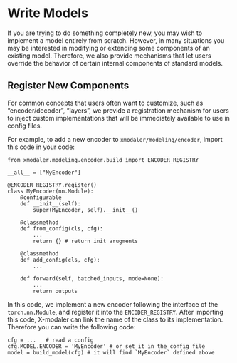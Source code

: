 # Write Models

If you are trying to do something completely new, you may wish to implement a model entirely from scratch. However, in many situations you may be interested in modifying or extending some components of an existing model. Therefore, we also provide mechanisms that let users override the behavior of certain internal components of standard models.

## Register New Components
For common concepts that users often want to customize, such as “encoder/decoder”, “layers”, we provide a registration mechanism for users to inject custom implementations that will be immediately available to use in config files.

For example, to add a new encoder to `xmodaler/modeling/encoder`, import this code in your code:
```
from xmodaler.modeling.encoder.build import ENCODER_REGISTRY

__all__ = ["MyEncoder"]

@ENCODER_REGISTRY.register()
class MyEncoder(nn.Module):
    @configurable
    def __init__(self):
        super(MyEncoder, self).__init__()
        
    @classmethod
    def from_config(cls, cfg):
        ...
        return {} # return init arugments

    @classmethod
    def add_config(cls, cfg):
        ...

    def forward(self, batched_inputs, mode=None):
        ...
        return outputs
```

In this code, we implement a new encoder following the interface of the `torch.nn.Module`, and register it into the `ENCODER_REGISTRY`. After importing this code, X-modaler can link the name of the class to its implementation. Therefore you can write the following code:
```
cfg = ...   # read a config
cfg.MODEL.ENCODER = 'MyEncoder' # or set it in the config file
model = build_model(cfg) # it will find `MyEncoder` defined above
```

